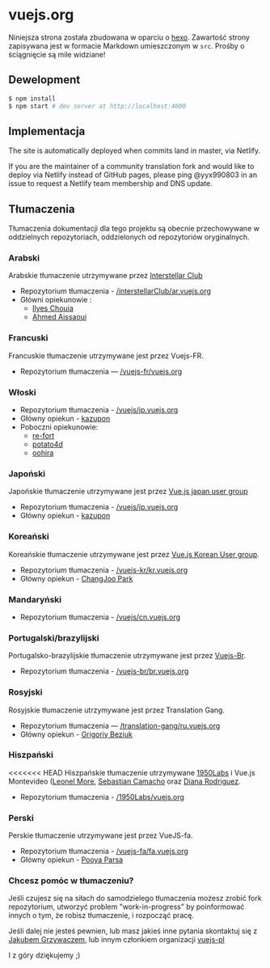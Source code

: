 ﻿# vuejs.org

Niniejsza strona została zbudowana w oparciu o [hexo](http://hexo.io/). Zawartość strony zapisywana jest w formacie Markdown umieszczonym w `src`. Prośby o ściągnięcie są mile widziane!

## Dewelopment

``` bash
$ npm install
$ npm start # dev server at http://localhost:4000
```

## Implementacja

The site is automatically deployed when commits land in master, via Netlify.

If you are the maintainer of a community translation fork and would like to deploy via Netlify instead of GitHub pages, please ping @yyx990803 in an issue to request a Netlify team membership and DNS update.

## Tłumaczenia

Tłumaczenia dokumentacji dla tego projektu  są obecnie przechowywane w oddzielnych repozytoriach, oddzielonych od repozytoriów oryginalnych.


### Arabski

Arabskie tłumaczenie utrzymywane przez [Interstellar Club](https://github.com/InterstellarClub)

* Repozytorium tłumaczenia - [/interstellarClub/ar.vuejs.org](https://github.com/interstellarClub/ar.vuejs.org)
* Główni opiekunowie :
    * [Ilyes Chouia](https://github.com/celyes)
    * [Ahmed Aissaoui](https://github.com/Aissaoui-Ahmed)
    
### Francuski

Francuskie tłumaczenie utrzymywane jest przez Vuejs-FR.

* Repozytorium tłumaczenia — [/vuejs-fr/vuejs.org](https://github.com/vuejs-fr/vuejs.org)

### Włoski

* Repozytorium tłumaczenia - [/vuejs/jp.vuejs.org](https://github.com/vuejs/jp.vuejs.org)
* Główny opiekun - [kazupon](https://github.com/kazupon)
* Poboczni opiekunowie:
    * [re-fort](https://github.com/re-fort)
    * [potato4d](https://github.com/potato4d)
    * [oohira](https://github.com/oohira)

### Japoński

Japońskie tłumaczenie utrzymywane jest przez [Vue.js japan user group](https://github.com/vuejs-jp)

* Repozytorium tłumaczenia - [/vuejs/jp.vuejs.org](https://github.com/vuejs/jp.vuejs.org)
* Główny opiekun - [kazupon](https://github.com/kazupon)

### Koreański

Koreańskie tłumaczenie utrzymywane jest przez [Vue.js Korean User group](https://github.com/vuejs-kr).

* Repozytorium tłumaczenia - [/vuejs-kr/kr.vuejs.org](https://github.com/vuejs-kr/kr.vuejs.org)
* Główny opiekun - [ChangJoo Park](https://github.com/ChangJoo-Park)

### Mandaryński

* Repozytorium tłumaczenia - [/vuejs/cn.vuejs.org](https://github.com/vuejs/cn.vuejs.org)

### Portugalski/brazylijski

Portugalsko-brazylijskie tłumaczenie utrzymywane jest przez [Vuejs-Br](https://github.com/vuejs-br).

* Repozytorium tłumaczenia - [/vuejs-br/br.vuejs.org](https://github.com/vuejs-br/br.vuejs.org)

### Rosyjski

Rosyjskie tłumaczenie utrzymywane jest przez Translation Gang.

* Repozytorium tłumaczenia — [/translation-gang/ru.vuejs.org](https://github.com/translation-gang/ru.vuejs.org)
* Główny opiekun - [Grigoriy Beziuk](https://gbezyuk.github.io)

### Hiszpański

<<<<<<< HEAD
Hiszpańskie tłumaczenie utrzymywane [1950Labs](https://1950labs.com) i Vue.js Montevideo ([Leonel More](https://twitter.com/leonelmore), [Sebastian Camacho](https://twitter.com/sxcamacho) oraz [Diana Rodriguez](https://vue.beingadev.rocks).

* Repozytorium tłumaczenia - [/1950Labs/vuejs.org](https://github.com/1950Labs/vuejs.org)

### Perski

Perskie tłumaczenie utrzymywane jest przez VueJS-fa.

* Repozytorium tłumaczenia - [/vuejs-fa/fa.vuejs.org](https://github.com/vuejs-fa/fa.vuejs.org)
* Główny opiekun - [Pooya Parsa](https://github.com/pi0)

### Chcesz pomóc w tłumaczeniu?

Jeśli czujesz się na siłach do samodzielego tłumaczenia możesz zrobić fork repozytorium, utworzyć problem "work-in-progress" by poinformować innych o tym, że robisz tłumaczenie, i rozpocząć pracę.

Jeśli dalej nie jesteś pewnien, lub masz jakieś inne pytania skontaktuj się z [Jakubem Grzywaczem](https://github.com/JakeTvvv), lub innym członkiem organizacji [vuejs-pl](https://github.com/vuejs-pl)

I z góry dziękujemy ;)
